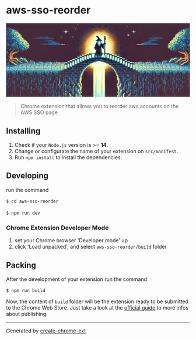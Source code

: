 # aws-sso-reorder

![Banner](./.github/assets//banner.jpg)

> Chrome extension that allows you to reorder aws accounts on the AWS SSO page

## Installing

1. Check if your `Node.js` version is >= **14**.
2. Change or configurate the name of your extension on `src/manifest`.
3. Run `npm install` to install the dependencies.

## Developing

run the command

```shell
$ cd aws-sso-reorder

$ npm run dev
```

### Chrome Extension Developer Mode

1. set your Chrome browser 'Developer mode' up
2. click 'Load unpacked', and select `aws-sso-reorder/build` folder

## Packing

After the development of your extension run the command

```shell
$ npm run build
```

Now, the content of `build` folder will be the extension ready to be submitted to the Chrome Web Store. Just take a look at the [official guide](https://developer.chrome.com/webstore/publish) to more infos about publishing.

---

Generated by [create-chrome-ext](https://github.com/guocaoyi/create-chrome-ext)
